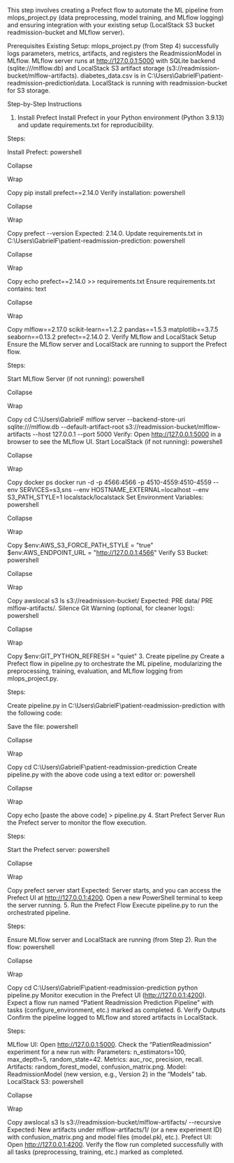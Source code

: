 This step involves creating a Prefect flow to automate the ML pipeline from mlops_project.py (data preprocessing, model training, and MLflow logging) and ensuring integration with your existing setup (LocalStack S3 bucket readmission-bucket and MLflow server).

Prerequisites
Existing Setup:
mlops_project.py (from Step 4) successfully logs parameters, metrics, artifacts, and registers the ReadmissionModel in MLflow.
MLflow server runs at http://127.0.0.1:5000 with SQLite backend (sqlite:///mlflow.db) and LocalStack S3 artifact storage (s3://readmission-bucket/mlflow-artifacts).
diabetes_data.csv is in C:\Users\GabrielF\patient-readmission-prediction\data.
LocalStack is running with readmission-bucket for S3 storage.

Step-by-Step Instructions
1. Install Prefect
Install Prefect in your Python environment (Python 3.9.13) and update requirements.txt for reproducibility.

Steps:

Install Prefect:
powershell

Collapse

Wrap

Copy
pip install prefect==2.14.0
Verify installation:
powershell

Collapse

Wrap

Copy
prefect --version
Expected: 2.14.0.
Update requirements.txt in C:\Users\GabrielF\patient-readmission-prediction:
powershell

Collapse

Wrap

Copy
echo prefect==2.14.0 >> requirements.txt
Ensure requirements.txt contains:
text

Collapse

Wrap

Copy
mlflow==2.17.0
scikit-learn==1.2.2
pandas==1.5.3
matplotlib==3.7.5
seaborn==0.13.2
prefect==2.14.0
2. Verify MLflow and LocalStack Setup
Ensure the MLflow server and LocalStack are running to support the Prefect flow.

Steps:

Start MLflow Server (if not running):
powershell

Collapse

Wrap

Copy
cd C:\Users\GabrielF
mlflow server --backend-store-uri sqlite:///mlflow.db --default-artifact-root s3://readmission-bucket/mlflow-artifacts --host 127.0.0.1 --port 5000
Verify: Open http://127.0.0.1:5000 in a browser to see the MLflow UI.
Start LocalStack (if not running):
powershell

Collapse

Wrap

Copy
docker ps
docker run -d -p 4566:4566 -p 4510-4559:4510-4559 --env SERVICES=s3,sns --env HOSTNAME_EXTERNAL=localhost --env S3_PATH_STYLE=1 localstack/localstack
Set Environment Variables:
powershell

Collapse

Wrap

Copy
$env:AWS_S3_FORCE_PATH_STYLE = "true"
$env:AWS_ENDPOINT_URL = "http://127.0.0.1:4566"
Verify S3 Bucket:
powershell

Collapse

Wrap

Copy
awslocal s3 ls s3://readmission-bucket/
Expected: PRE data/ PRE mlflow-artifacts/.
Silence Git Warning (optional, for cleaner logs):
powershell

Collapse

Wrap

Copy
$env:GIT_PYTHON_REFRESH = "quiet"
3. Create pipeline.py
Create a Prefect flow in pipeline.py to orchestrate the ML pipeline, modularizing the preprocessing, training, evaluation, and MLflow logging from mlops_project.py.

Steps:

Create pipeline.py in C:\Users\GabrielF\patient-readmission-prediction with the following code:

Save the file:
powershell

Collapse

Wrap

Copy
cd C:\Users\GabrielF\patient-readmission-prediction
Create pipeline.py with the above code using a text editor or:
powershell

Collapse

Wrap

Copy
echo [paste the above code] > pipeline.py
4. Start Prefect Server
Run the Prefect server to monitor the flow execution.

Steps:

Start the Prefect server:
powershell

Collapse

Wrap

Copy
prefect server start
Expected: Server starts, and you can access the Prefect UI at http://127.0.0.1:4200.
Open a new PowerShell terminal to keep the server running.
5. Run the Prefect Flow
Execute pipeline.py to run the orchestrated pipeline.

Steps:

Ensure MLflow server and LocalStack are running (from Step 2).
Run the flow:
powershell

Collapse

Wrap

Copy
cd C:\Users\GabrielF\patient-readmission-prediction
python pipeline.py
Monitor execution in the Prefect UI (http://127.0.0.1:4200). Expect a flow run named “Patient Readmission Prediction Pipeline” with tasks (configure_environment, etc.) marked as completed.
6. Verify Outputs
Confirm the pipeline logged to MLflow and stored artifacts in LocalStack.

Steps:

MLflow UI:
Open http://127.0.0.1:5000.
Check the “PatientReadmission” experiment for a new run with:
Parameters: n_estimators=100, max_depth=5, random_state=42.
Metrics: auc_roc, precision, recall.
Artifacts: random_forest_model, confusion_matrix.png.
Model: ReadmissionModel (new version, e.g., Version 2) in the “Models” tab.
LocalStack S3:
powershell

Collapse

Wrap

Copy
awslocal s3 ls s3://readmission-bucket/mlflow-artifacts/ --recursive
Expected: New artifacts under mlflow-artifacts/1/ (or a new experiment ID) with confusion_matrix.png and model files (model.pkl, etc.).
Prefect UI:
Open http://127.0.0.1:4200.
Verify the flow run completed successfully with all tasks (preprocessing, training, etc.) marked as completed.
